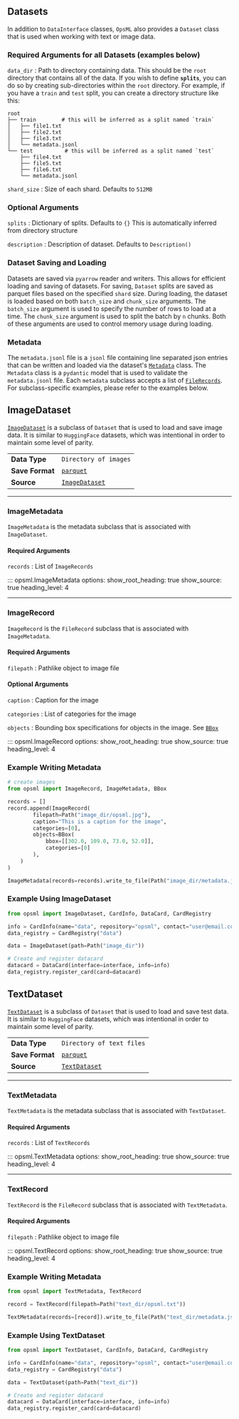 ## Datasets

In addition to `DataInterface` classes, `OpsML` also provides a `Dataset` class that is used when working with text or image data.


### Required Arguments for all Datasets (examples below)

`data_dir`
: Path to directory containing data. This should be the `root` directory that contains all of the data. If you wish to define **`splits`**, you can do so by creating sub-directories within the `root` directory. For example, if you have a `train` and `test` split, you can create a directory structure like this:

```
root
├── train        # this will be inferred as a split named `train`
│   ├── file1.txt
│   ├── file2.txt
│   ├── file3.txt
│   └── metadata.jsonl
└── test          # this will be inferred as a split named `test`
    ├── file4.txt
    ├── file5.txt
    ├── file6.txt
    └── metadata.jsonl
```

`shard_size`
: Size of each shard. Defaults to `512MB`

### Optional Arguments

`splits`
: Dictionary of splits. Defaults to `{}` This is automatically inferred from directory structure

`description`
: Description of dataset. Defaults to `Description()`


### Dataset Saving and Loading

Datasets are saved via `pyarrow` reader and writers. This allows for efficient loading and saving of datasets. For saving, `Dataset` splits are saved as parquet files based on the specified `shard` size. During loading, the dataset is loaded based on both `batch_size` and `chunk_size` arguments. The `batch_size` argument is used to specify the number of rows to load at a time. The `chunk_size` argument is used to split the batch by `n` chunks. Both of these arguments are used to control memory usage during loading.

### Metadata

The `metadata.jsonl` file is a `jsonl` file containing line separated json entries that can be written and loaded via the dataset's [`Metadata`](https://github.com/demml/opsml/blob/3c84792ad81715c1a5ab66607d2398394f7492ba/opsml/data/interfaces/custom_data/base.py#L112) class. The `Metadata` class is a `pydantic` model that is used to validate the `metadata.jsonl` file. Each `metadata` subclass accepts a list of [`FileRecords`](https://github.com/demml/opsml/blob/3c84792ad81715c1a5ab66607d2398394f7492ba/opsml/data/interfaces/custom_data/base.py#L58). For subclass-specific examples, please refer to the examples below.



## ImageDataset

[`ImageDataset`](https://github.com/demml/opsml/blob/3c84792ad81715c1a5ab66607d2398394f7492ba/opsml/data/interfaces/_image.py#L24) is a subclass of `Dataset` that is used to load and save image data. It is similar to `HuggingFace` datasets, which was intentional in order to maintain some level of parity.

|  |  |
| --- | --- |
| **Data Type** | `Directory of images` |
| **Save Format** | [`parquet`](https://arrow.apache.org/docs/python/parquet.html) |
| **Source** | [`ImageDataset`](https://github.com/demml/opsml/blob/main/opsml/data/interfaces/_image.py) |

---
### ImageMetadata

`ImageMetadata` is the metadata subclass that is associated with `ImageDataset`.

#### Required Arguments

`records`
: List of `ImageRecords`

::: opsml.ImageMetadata
    options:
        show_root_heading: true
        show_source: true
        heading_level: 4

---
### ImageRecord

`ImageRecord` is the `FileRecord` subclass that is associated with `ImageMetadata`.

#### Required Arguments

`filepath`
: Pathlike object to image file

#### Optional Arguments

`caption`
: Caption for the image

`categories`
: List of categories for the image

`objects`
: Bounding box specifications for objects in the image. See [`BBox`](https://github.com/demml/opsml/blob/3c84792ad81715c1a5ab66607d2398394f7492ba/opsml/data/interfaces/custom_data/image.py#L17)


::: opsml.ImageRecord
    options:
        show_root_heading: true
        show_source: true
        heading_level: 4


### Example Writing Metadata

```python
# create images
from opsml import ImageRecord, ImageMetadata, BBox

records = []
record.append(ImageRecord(
        filepath=Path("image_dir/opsml.jpg"),
        caption="This is a caption for the image",
        categories=[0],
        objects=BBox(
            bbox=[[302.0, 109.0, 73.0, 52.0]],
            categories=[0]
        ),
    )
)

ImageMetadata(records=records).write_to_file(Path("image_dir/metadata.jsonl"))
```

### Example Using ImageDataset

```python hl_lines="1  6"
from opsml import ImageDataset, CardInfo, DataCard, CardRegistry

info = CardInfo(name="data", repository="opsml", contact="user@email.com")
data_registry = CardRegistry("data")

data = ImageDataset(path=Path("image_dir"))

# Create and register datacard
datacard = DataCard(interface=interface, info=info)
data_registry.register_card(card=datacard)
```


## TextDataset

[`TextDataset`](https://github.com/demml/opsml/blob/3c84792ad81715c1a5ab66607d2398394f7492ba/opsml/data/interfaces/_text.py#L23) is a subclass of `Dataset` that is used to load and save test data. It is similar to `HuggingFace` datasets, which was intentional in order to maintain some level of parity.

|  |  |
| --- | --- |
| **Data Type** | `Directory of text files` |
| **Save Format** | [`parquet`](https://arrow.apache.org/docs/python/parquet.html) |
| **Source** | [`TextDataset`](https://github.com/demml/opsml/blob/3c84792ad81715c1a5ab66607d2398394f7492ba/opsml/data/interfaces/_text.py#L23) |

---
### TextMetadata

`TextMetadata` is the metadata subclass that is associated with `TextDataset`.

#### Required Arguments

`records`
: List of `TextRecords`

::: opsml.TextMetadata
    options:
        show_root_heading: true
        show_source: true
        heading_level: 4

---
### TextRecord

`TextRecord` is the `FileRecord` subclass that is associated with `TextMetadata`.

#### Required Arguments

`filepath`
: Pathlike object to image file


::: opsml.TextRecord
    options:
        show_root_heading: true
        show_source: true
        heading_level: 4


### Example Writing Metadata

```python
from opsml import TextMetadata, TextRecord

record = TextRecord(filepath=Path("text_dir/opsml.txt"))

TextMetadata(records=[record]).write_to_file(Path("text_dir/metadata.jsonl"))
```

### Example Using TextDataset

```python hl_lines="1  6"
from opsml import TextDataset, CardInfo, DataCard, CardRegistry

info = CardInfo(name="data", repository="opsml", contact="user@email.com")
data_registry = CardRegistry("data")

data = TextDataset(path=Path("text_dir"))

# Create and register datacard
datacard = DataCard(interface=interface, info=info)
data_registry.register_card(card=datacard)
```
